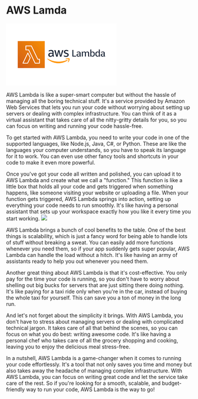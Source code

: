 # AWS Lamda
<img src ="https://github.com/Lourdez/images/blob/main/testing%20MD/download.png">

AWS Lambda is like a super-smart computer but without the hassle of managing all the boring technical stuff. It's a service provided by Amazon Web Services that lets you run your code without worrying about setting up servers or dealing with complex infrastructure. You can think of it as a virtual assistant that takes care of all the nitty-gritty details for you, so you can focus on writing and running your code hassle-free.

To get started with AWS Lambda, you need to write your code in one of the supported languages, like Node.js, Java, C#, or Python. These are like the languages your computer understands, so you have to speak its language for it to work. You can even use other fancy tools and shortcuts in your code to make it even more powerful.

Once you've got your code all written and polished, you can upload it to AWS Lambda and create what we call a "function." This function is like a little box that holds all your code and gets triggered when something happens, like someone visiting your website or uploading a file. When your function gets triggered, AWS Lambda springs into action, setting up everything your code needs to run smoothly. It's like having a personal assistant that sets up your workspace exactly how you like it every time you start working.
<img src ="https://github.com/Lourdez/images/tree/main/testing%20MD">

AWS Lambda brings a bunch of cool benefits to the table. One of the best things is scalability, which is just a fancy word for being able to handle lots of stuff without breaking a sweat. You can easily add more functions whenever you need them, so if your app suddenly gets super popular, AWS Lambda can handle the load without a hitch. It's like having an army of assistants ready to help you out whenever you need them.

Another great thing about AWS Lambda is that it's cost-effective. You only pay for the time your code is running, so you don't have to worry about shelling out big bucks for servers that are just sitting there doing nothing. It's like paying for a taxi ride only when you're in the car, instead of buying the whole taxi for yourself. This can save you a ton of money in the long run.

And let's not forget about the simplicity it brings. With AWS Lambda, you don't have to stress about managing servers or dealing with complicated technical jargon. It takes care of all that behind the scenes, so you can focus on what you do best: writing awesome code. It's like having a personal chef who takes care of all the grocery shopping and cooking, leaving you to enjoy the delicious meal stress-free.

In a nutshell, AWS Lambda is a game-changer when it comes to running your code effortlessly. It's a tool that not only saves you time and money but also takes away the headache of managing complex infrastructure. With AWS Lambda, you can focus on writing great code and let the service take care of the rest. So if you're looking for a smooth, scalable, and budget-friendly way to run your code, AWS Lambda is the way to go!
